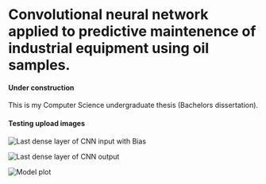 # Convolutional neural network applied to predictive maintenence of industrial equipment using oil samples.

#### Under construction

This is my Computer Science undergraduate thesis (Bachelors dissertation).

#### Testing upload images

![Last dense layer of CNN input with Bias](http://tinypic.com/r/2cf5edg/9)

![Last dense layer of CNN output](https://imgur.com/a/ATO94Kg)

![Model plot](https://raw.githubusercontent.com/alexcolombari/cnn-oil-classification/tree/master/model_architecture/model.png)
